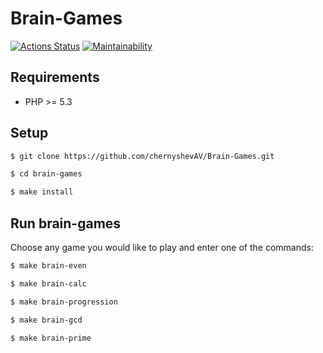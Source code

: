 # Brain-Games
[![Actions Status](https://github.com/chernyshevAV/php-project-lvl1/workflows/hexlet-check/badge.svg)](https://github.com/chernyshevAV/php-project-lvl1/actions)
[![Maintainability](https://api.codeclimate.com/v1/badges/ee274e329e7c388b99fa/maintainability)](https://codeclimate.com/github/chernyshevAV/php-project-lvl1/maintainability)

## Requirements

* PHP >= 5.3

## Setup

```sh
$ git clone https://github.com/chernyshevAV/Brain-Games.git

$ cd brain-games

$ make install
```

## Run brain-games
Choose any game you would like to play and enter one of the commands:
```sh
$ make brain-even

$ make brain-calc

$ make brain-progression

$ make brain-gcd

$ make brain-prime
```